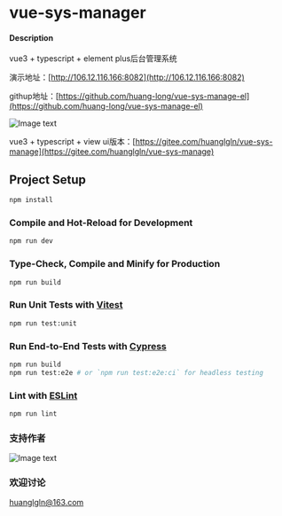 # vue-sys-manager

#### Description
vue3 + typescript + element plus后台管理系统

演示地址：[http://106.12.116.166:8082](http://106.12.116.166:8082)

githup地址：[https://github.com/huang-long/vue-sys-manage-el](https://github.com/huang-long/vue-sys-manage-el)

![Image text](https://gitee.com/huanglgln/vue-sys-manage/raw/master/src/images/page.jpg)

vue3 + typescript + view ui版本：[https://gitee.com/huanglgln/vue-sys-manage](https://gitee.com/huanglgln/vue-sys-manage)
## Project Setup

```sh
npm install
```

### Compile and Hot-Reload for Development

```sh
npm run dev
```

### Type-Check, Compile and Minify for Production

```sh
npm run build
```

### Run Unit Tests with [Vitest](https://vitest.dev/)

```sh
npm run test:unit
```

### Run End-to-End Tests with [Cypress](https://www.cypress.io/)

```sh
npm run build
npm run test:e2e # or `npm run test:e2e:ci` for headless testing
```

### Lint with [ESLint](https://eslint.org/)

```sh
npm run lint
```

### 支持作者

![Image text](https://gitee.com/huanglgln/vue-sys-manage/raw/master/src/images/shoukuanma.png)

### 欢迎讨论

huanglgln@163.com